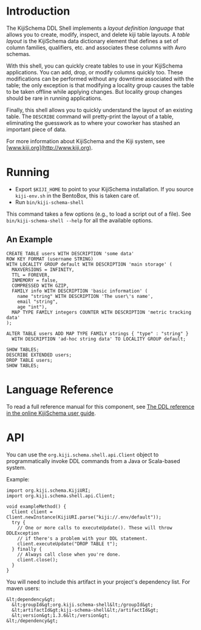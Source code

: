 

Introduction
============

The KijiSchema DDL Shell implements a _layout definition language_ that
allows you to create, modify, inspect, and delete kiji table layouts. A
_table layout_ is the KijiSchema data dictionary element that defines a set
of column families, qualifiers, etc. and associates these columns with
Avro schemas.

With this shell, you can quickly create tables to use in your KijiSchema
applications. You can add, drop, or modify columns quickly too. These
modifications can be performed without any downtime associated with the
table; the only exception is that modifying a locality group causes
the table to be taken offline while applying changes. But locality group
changes should be rare in running applications.

Finally, this shell allows you to quickly understand the layout of an
existing table. The `DESCRIBE` command will pretty-print the layout of a
table, eliminating the guesswork as to where your coworker has stashed an
important piece of data.


For more information about KijiSchema and the Kiji system, see
[www.kiji.org](http://www.kiji.org).


Running
=======

* Export `$KIJI_HOME` to point to your KijiSchema installation.
  If you source `kiji-env.sh` in the BentoBox, this is taken care of.
* Run `bin/kiji-schema-shell`

This command takes a few options (e.g., to load a script out of a file).
See `bin/kiji-schema-shell --help` for all the available options.

An Example
----------

    CREATE TABLE users WITH DESCRIPTION 'some data'
    ROW KEY FORMAT (username STRING)
    WITH LOCALITY GROUP default WITH DESCRIPTION 'main storage' (
      MAXVERSIONS = INFINITY,
      TTL = FOREVER,
      INMEMORY = false,
      COMPRESSED WITH GZIP,
      FAMILY info WITH DESCRIPTION 'basic information' (
        name "string" WITH DESCRIPTION 'The user\'s name',
        email "string",
        age "int"),
      MAP TYPE FAMILY integers COUNTER WITH DESCRIPTION 'metric tracking data'
    );

    ALTER TABLE users ADD MAP TYPE FAMILY strings { "type" : "string" }
      WITH DESCRIPTION 'ad-hoc string data' TO LOCALITY GROUP default;

    SHOW TABLES;
    DESCRIBE EXTENDED users;
    DROP TABLE users;
    SHOW TABLES;


Language Reference
==================

To read a full reference manual for this component, see 
[The DDL reference in the online KijiSchema user guide](http://docs.kiji.org/userguides/schema/1.3.6/schema-shell-ddl-ref/).

API
===

You can use the `org.kiji.schema.shell.api.Client` object to programmatically
invoke DDL commands from a Java or Scala-based system.

Example:

    import org.kiji.schema.KijiURI;
    import org.kiji.schema.shell.api.Client;

    void exampleMethod() {
      Client client = Client.newInstance(KijiURI.parse("kiji://.env/default"));
      try {
        // One or more calls to executeUpdate(). These will throw DDLException
        // if there's a problem with your DDL statement.
        client.executeUpdate("DROP TABLE t");
      } finally {
        // Always call close when you're done.
        client.close();
      }
    }


You will need to include this artifact in your project's dependency list.
For maven users:

    &lt;dependency&gt;
      &lt;groupId&gt;org.kiji.schema-shell&lt;/groupId&gt;
      &lt;artifactId&gt;kiji-schema-shell&lt;/artifactId&gt;
      &lt;version&gt;1.3.6&lt;/version&gt;
    &lt;/dependency&gt;

